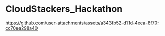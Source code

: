 # CloudStackers_Hackathon

https://github.com/user-attachments/assets/a343fb52-d11d-4eea-8f70-cc70ea298a40

